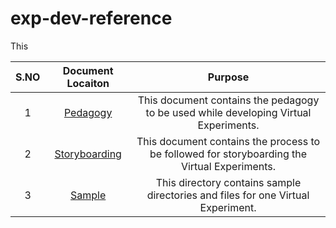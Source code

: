 # exp-dev-reference  
This 
 


| S.NO | Document Locaiton| Purpose  |
| :---: | :---: | :---: |
| 1 | [Pedagogy](https://github.com/virtual-labs/ph3-exp-dev-process/blob/main/pedagogy/README.org) |  This document contains the pedagogy to be used while developing Virtual Experiments. |
| 2 | [Storyboarding](https://github.com/virtual-labs/ph3-exp-dev-process/blob/main/storyboard/README.org) | This document contains the process to be followed for storyboarding the Virtual Experiments.  |
| 3 | [Sample](https://github.com/virtual-labs/exp-dev-reference/tree/main/sample) | This directory contains sample directories and files for one Virtual Experiment.  |

 
